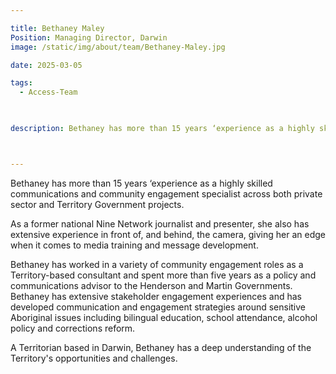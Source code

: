 ```yaml
---

title: Bethaney Maley 
Position: Managing Director, Darwin
image: /static/img/about/team/Bethaney-Maley.jpg

date: 2025-03-05

tags: 
  - Access-Team


  
description: Bethaney has more than 15 years ‘experience as a highly skilled communications and community engagement specialist across both private sector and Territory Government projects. As a former national Nine Network journalist and presenter, she also has extensive experience in front of, and behind, the camera, giving her an edge when it comes to media training and message development.



---
```


<p>Bethaney has more than 15 years ‘experience as a highly skilled communications and community engagement specialist across both private sector and Territory Government projects.</p>

<p>As a former national Nine Network journalist and presenter, she also has extensive experience in front of, and behind, the camera, giving her an edge when it comes to media training and message development.</p>

<p>Bethaney has worked in a variety of community engagement roles as a Territory-based consultant and spent more than five years as a policy and communications advisor to the Henderson and Martin Governments. Bethaney has extensive stakeholder engagement experiences and has developed communication and engagement strategies around sensitive Aboriginal issues including bilingual education, school attendance, alcohol policy and corrections reform.</p>


A Territorian based in Darwin, Bethaney has a deep understanding of the Territory's opportunities and challenges.  


